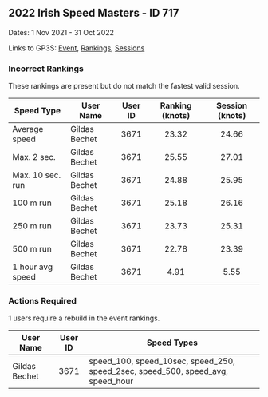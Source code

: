 ## 2022 Irish Speed Masters - ID 717

Dates: 1 Nov 2021 - 31 Oct 2022

Links to GP3S: [Event](https://www.gps-speedsurfing.com/default.aspx?mnu=event&val=717), [Rankings](https://www.gps-speedsurfing.com/default.aspx?mnu=eventranking&val=717), [Sessions](https://www.gps-speedsurfing.com/default.aspx?mnu=eventsessions&val=717)

### Incorrect Rankings

These rankings are present but do not match the fastest valid session.

| Speed Type | User Name | User ID | Ranking (knots) | Session (knots) |
| ---------- | --------- | :-----: | :-------------: | :-------------: |
| Average speed | Gildas Bechet | 3671 | 23.32 | 24.66 |
| Max. 2 sec. | Gildas Bechet | 3671 | 25.55 | 27.01 |
| Max. 10 sec. run | Gildas Bechet | 3671 | 24.88 | 25.95 |
| 100 m run | Gildas Bechet | 3671 | 25.18 | 26.16 |
| 250 m run | Gildas Bechet | 3671 | 23.73 | 25.31 |
| 500 m run | Gildas Bechet | 3671 | 22.78 | 23.39 |
| 1 hour avg speed | Gildas Bechet | 3671 | 4.91 | 5.55 |

### Actions Required

1 users require a rebuild in the event rankings.

| User Name | User ID | Speed Types |
| --------- | :-----: | ----------- |
| Gildas Bechet | 3671 | speed_100, speed_10sec, speed_250, speed_2sec, speed_500, speed_avg, speed_hour |
